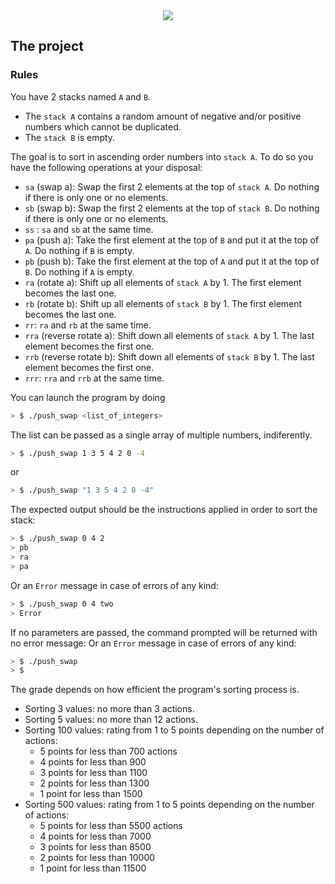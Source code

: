 <div align="center">
  <img src="https://user-images.githubusercontent.com/86013047/235568429-5bc9c51b-d3da-4348-adf9-5785b8c73223.png">
</div>


<h2>
The project
</h2>

### Rules

You have 2 stacks named `A` and `B`. 
- The `stack A` contains a random amount of negative and/or positive numbers which cannot be duplicated. 
- The `stack B` is empty. 

The goal is to sort in ascending order numbers into `stack A`.
To do so you have the following operations at your disposal: 

- `sa` (swap a): Swap the first 2 elements at the top of `stack A`. Do nothing if there is only one or no elements. 
- `sb` (swap b): Swap the first 2 elements at the top of `stack B`. Do nothing if there is only one or no elements. 
- `ss` : `sa` and `sb` at the same time. 
- `pa` (push a): Take the first element at the top of `B` and put it at the top of `A`. Do nothing if `B` is empty. 
- `pb` (push b): Take the first element at the top of `A` and put it at the top of `B`. Do nothing if `A` is empty.  
- `ra` (rotate a): Shift up all elements of `stack A` by 1. The first element becomes the last one. 
- `rb` (rotate b): Shift up all elements of `stack B` by 1. The first element becomes the last one.  
- `rr`: `ra` and `rb` at the same time. 
- `rra` (reverse rotate a): Shift down all elements of `stack A` by 1. The last element becomes the first one. 
- `rrb` (reverse rotate b): Shift down all elements of `stack B` by 1. The last element becomes the first one.  
- `rrr`: `rra` and `rrb` at the same time.

You can launch the program by doing
```sh
> $ ./push_swap <list_of_integers> 
```
The list can be passed as a single array of multiple numbers, indiferently. 
```sh
> $ ./push_swap 1 3 5 4 2 0 -4
```
or
```sh
> $ ./push_swap "1 3 5 4 2 0 -4"
```

The expected output should be the instructions applied in order to sort the stack: 

```sh
> $ ./push_swap 0 4 2
> pb
> ra
> pa
```
Or an `Error` message in case of errors of any kind:
```sh
> $ ./push_swap 0 4 two
> Error
```

If no parameters are passed, the command prompted will be returned with no error message:
Or an `Error` message in case of errors of any kind:
```sh
> $ ./push_swap
> $
```

The grade depends on how efficient the program's sorting process is.
 
* Sorting 3 values: no more than 3 actions.
* Sorting 5 values: no more than 12 actions.
* Sorting 100 values: rating from 1 to 5 points depending on the number of actions:
  * 5 points for less than 700 actions
  * 4 points for less than 900
  * 3 points for less than 1100
  * 2 points for less than 1300
  * 1 point for less than 1500
* Sorting 500 values: rating from 1 to 5 points depending on the number of actions:
  * 5 points for less than 5500 actions
  * 4 points for less than 7000
  * 3 points for less than 8500
  * 2 points for less than 10000
  * 1 point for less than 11500

